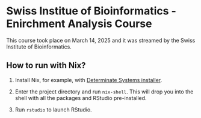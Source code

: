 # Swiss Institue of Bioinformatics - Enirchment Analysis Course

This course took place on March 14, 2025 and it was streamed by
the Swiss Institute of Bioinformatics.

## How to run with Nix?

1. Install Nix, for example, 
with [Determinate Systems installer](https://github.com/DeterminateSystems/nix-installer).

2. Enter the project directory and run `nix-shell`. This will drop you
into the shell with all the packages and RStudio pre-installed.

3. Run `rstudio` to launch RStudio.

